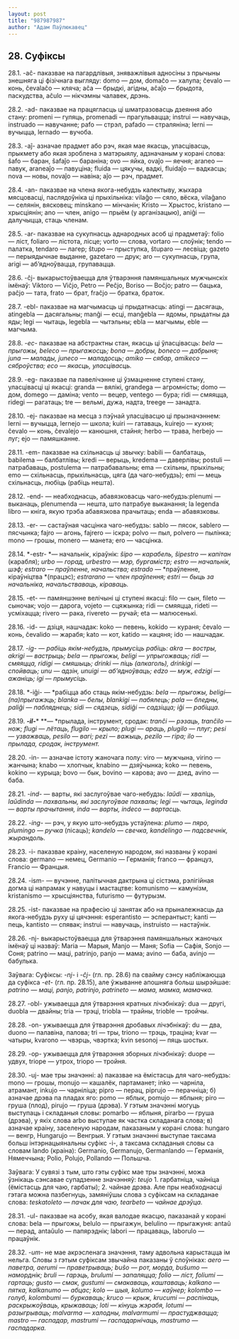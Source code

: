 ```yaml
---
layout: post
title: "987987987"
author: "Адам Паўлюкавец"
---
```



## 28. Суфіксы

28.1. -aĉ- паказвае на пагардлівыя, зняважлівыя адносіны з прычыны
знешняга ці фізічнага выгляду: domo — дом, domaĉo — халупа; ĉevalo
— конь, ĉevalaĉo — кляча; aĉa — брыдкі, агідны, aĉaĵo — брыдота,
паскудства, aĉulo — нікчэмны чалавек, дрэнь.

28.2. -ad- паказвае на працягласць ці шматразовасць дзеяння або стану:
promeni — гуляць, promenadi — прагульвацца; instrui — навучаць,
instruado — навучанне; pafo — стрэл, pafado — страляніна; lerni —
вучыцца, lernado — вучоба.

28.3. -aĵ- азначае прадмет або рэч, якая мае якасць, уласцівасць,
прыкмету або якая зроблена з матэрыялу, адзначаным у корані
слова: ŝafo — баран, ŝafaĵo — бараніна; ovo — яйка, ovaĵo — яечня;
araneo — павук, araneaĵo — павуціна; fluida — цякучы, вадкі, fluidaĵo —
вадкасць; nova — новы, novaĵo — навіна; aĵo — рэч, прадмет.

28.4. -an- паказвае на члена якога-небудзь калектыву, жыхара мясцовасці,
паслядоўніка ці прыхільніка: vilaĝo — сяло, вёска, vilaĝano — селянін,
вясковец; minskano — мінчанін; Kristo — Хрыстос, kristano —
хрысціянін; ano — член, anigo — прыём (у арганізацыю), aniĝi —
далучыцца, стаць членам.

28.5. -ar- паказвае на сукупнасць аднародных асоб ці прадметаў: folio —
ліст, foliaro — лістота, лісце; vorto — слова, vortaro — слоўнік; tendo
— палатка, tendaro — лагер; ŝtupo — прыступка, ŝtuparo — лесвіца; gazeto
— перыядычнае выданне, gazetaro — друк; aro — сукупнасць, група, arigi —
аб’ядноўвацца, групавацца.

28.6. -ĉj- выкарыстоўваецца для ўтварэння памяншальных мужчынскіх
імёнаў: Viktoro — Viĉjo, Petro — Peĉjo, Boriso — Boĉjo; patro —
бацька, paĉjo — тата, frato — брат, fraĉjo — братка, браток.

28.7. -ebl- паказвае на магчымасць ці прыдатнасць: atingi — дасягаць,
atingebla — дасягальны; manĝi — есці, manĝebla — ядомы, прыдатны да яды;
legi — чытаць, legebla — чытэльны; ebla — магчымы, eble — магчыма.

28.8. *-ec-* паказвае на абстрактны стан, якасць ці ўласцівасць: *bela*
— *прыгожы, beleco* — *прыгажосць; bona* — *добры, boneco* — *дабрыня;
juna* — *малады, juneco* — *маладосць; amiko* — *сябар, amikeco* —
*сяброўства; eco* — *якасць, уласцівасць.*

28.9. -eg- паказвае па павелічэнне ці ўзмацненне ступені стану,
уласцівасці ці якасці: granda — вялікі, grandega — агромністы;
domo — дом, domego — даміна; vento — вецер, ventego — бура; ridi —
смяяцца, ridegi — рагатаць; tre — вельмі, дужа, надта, treege —
занадта.

28.10. -ej- паказвае на месца з пэўнай уласцівасцю ці прызначэннем:
lerni — вучыцца, lernejo — школа; kuiri — гатаваць, kuirejo — кухня;
ĉevalo — конь, ĉevalejo — канюшня, стайня; herbo — трава, herbejo —
луг; ejo — памяшканне.

28.11. -em- паказвае на схільнасць ці звычку: babili — балбатаць,
babilema — балбатлівы; kredi — верыць, kredema — даверлівы; postuli —
патрабаваць, postulema — патрабавальны; ema — схільны, прыхільны; emo
— схільнасць, прыхільнасць, цяга (да чаго-небудзь); emi — мець
схільнасць, любіць (рабіць нешта).

28.12. -end- — неабходнасць, абавязковасць чаго-небудзь:plenumi —
выканаць, plenumenda — нешта, што патрабуе выканання; la legenda
libro — кніга, якую трэба абавязкова прачытаць; enda — абавязковы.

28.13. -er- — састаўная часцінка чаго-небудзь: sablo — пясок, sablero —
пясчынка; fajro — агонь, fajrero — іскра; polvo — пыл, polvero —
пылінка; mono — грошы, monero — манета; ero — часцінка.

28.14. *-estr- *— начальнік, кіраўнік: *ŝipo* — *карабель, ŝipestro* —
*капітан* (карабля); *urbo* — *горад, urbestro* — *мэр, бургамістр;
estro* — *начальнік, шэф; estraro — праўленне, начальства; estrado* —
*праўленне, кіраўніцтва *(працэс); *estrarano* — *член праўлення;
estri* — *быць за начальніка, начальстваваць, кіраваць.*

28.15. -et- — памяншэнне велічыні ці ступені якасці: filo — сын, fileto
— сыночак; vojo — дарога, vojeto — сцяжынка; ridi — смяяцца, rideti —
усміхацца; rivero — рака, rivereto — ручай; eta — малюсенькі.

28.16. -id- — дзіця, нашчадак: koko — певень, kokido — кураня; ĉevalo —
конь, ĉevalido — жарабя; kato — кот, katido — кацяня; ido — нашчадак.

28.17. *-ig- — *рабіць якім-небудзь, прымусіць рабіць: *akra* — *востры,
akrigi* — *вастрыць; bela* — *прыгожы, beligi* — *упрыгожваць; ridi* —
*смяяцца, ridigi* — *смяшыць; drinki* — *піць* (алкаголь), *drinkigi* —
*спойваць; unu* —* адзін, unuigi* — *аб’ядноўваць; edzo* — *муж, edzigi*
— *ажаніць; igi* — *прымусіць.*

28.18. *-iĝi- — *рабіцца або стаць якім-небудзь: *bela* — *прыгожы,
beligi*— *(па)прыгажэць; blanka* — *белы, blankigi* — *пабялець; pala —
бледны, paliĝi* — *пабляднець; sidi* — *сядзець, sidiĝi* — *садзіцца;
iĝi* — *рабіцца.*

28.19. ***-****il****-**** **— *прылада, інструмент, сродак: *tranĉi* —
*рэзаць, tranĉilo* — *нож; flugi* — *лётаць, flugilo* — *крыло; plugi* —
*араць, plugilo* — *плуг; pesi* — *узважваць, pesilo* — *вагі; pezi* —
*важыць, pezilo* — *гіра; ilo* — *прылада, сродак, інструмент.*

28.20. -in- — азначае істоту жаночага полу: viro — мужчына, virino —
жанчына; knabo — хлопчык, knabino — дзяўчынка; koko — певень, kokino
— курыца; bovo — бык, bovino — карова; avo — дзед, avino — баба.

28.21. *-ind-* — варты, які заслугоўвае чаго-небудзь: *laŭdi* —
*хваліць, laŭdinda* — *пахвальны, які заслугоўвае пахвалы; legi*
— *чытаць, leginda* — *варты прачытання, inda* — *варты, indeco* —
*вартасць.*

28.22. *-ing-* — рэч, у якую што-небудзь устаўлена: *plumo — пяро,
plumingo* — *ручка* (пісаць); *kandelo* — *свечка, kandelingo* —
*падсвечнік, жырандоль.*

28.23. -i- паказвае краіну, населеную народом, які названы ў корані
слова: germano — немец, Germanio — Германія; franco — француз,
Francio — Францыя.

28.24. -ism- — вучэнне, палітычная дактрына ці сістэма, рэлігійная догма
ці напрамак у навуцы і мастацтве: komunismo — камунізм, kristanismo —
хрысціянства, futurismo — футурызм.

28.25. -ist- паказвае на прафесію ці занятак або на прыналежнасць да
якога-небудзь руху ці цячэння: esperantisto — эсперантыст; kanti —
пець, kantisto — спявак; instrui — навучаць, instruisto — настаўнік.

28.26. -nj- выкарыстоўваецца для ўтварэння памяншальных жаночых імёнаў
ці назваў: Maria — Марыя, Manjo — Маня; Sofia — Сафія, Sonjo — Соня;
patrino — маці, patrinjo, panjo — мама; avino — баба, avinjo — бабулька.

Заўвага: Суфіксы: *-nj-* і *-ĉj-* (гл. пр. 28.6) па свайму сэнсу
набліжаюцца да суфікса *-et-* (гл. пр. 28.15), але ўжыванне
апошняга больш шырэйшае: *patrino* — *маці, panjo, patrinjo*,
*patrineto* — *мама, мамка, мамачка.*

28.27. -obl- ужываецца для ўтварэння кратных лічэбнікаў: dua — другі,
duobla — двайны; tria — трэці, triobla — трайны, trioble — тройчы.

28.28. -on- ужываецца для ўтварэння дробавых лічэбнікаў: du — два, duono
— палавіна, палова; tri — тры, triono — трэць, траціна; kvar — чатыры,
kvarono — чвэрць, чвэртка; kvin sesonoj — пяць шостых.

28.29. -op- ужываецца для ўтварэння зборных лічэбнікаў: duope — удвух,
triope — утрох, triopo — тройня.

28.30. -uj- мае тры значэнні: а) паказвае на ёмістасць для чаго-небудзь:
mono — грошы, monujo — кашалёк, партаманет; inko — чарніла, атрамант,
inkujo — чарніліца; pipro — перац, piprujo — перачніца; б) азначае дрэва
па пладах яго: pomo — яблык, pomujo — яблыня; piro — груша (плод),
pirujo — груша (дрэва). У гэтым значэнні могуць выступаць і складаныя
словы: pomarbo — яблыня, pirarbo — груша (дрэва), у якіх слова arbo
выступае як частка складанага слова; в) азначае краіну, заселеную
народам, паказаным у корані слова: hungaro — венгр, Hungarujo —
Венгрыя. У гэтым значэнні выступае таксама больш інтэрнацыянальны
суфікс -i-, а таксама складаныя словы са словам lando (краіна):
Germanio, Germanujo, Germanlando — Германія, Нямеччына; Polio, Polujo,
Pollando — Польшча.

Заўвага: У сувязі з тым, што гэты суфікс мае тры значэнні, можа ўзнікаць
сэнсавае супадзенне значэнняў: *teujo* 1. гарбатніца, чайніца (ёмістасць
для чаю, гарбаты); 2. чайнае дрэва. Але пры неабходнасці гэтага можна
пазбегнуць, замяніўшы слова з суфіксам на складанае слова:
*teskatoleto* — *пачак для чаю, tearbeto* — *чайнае дрэўца.*

28.31. -ul- паказвае на асобу, якая валодае якасцю, паказанай у корані
слова: bela — прыгожы, belulo — прыгажун, belulino — прыгажуня: antaŭ
— перад, antaŭulo — папярэднік; labori — працаваць, laborulo —
працаўнік.

28.32. *-um-* не мае акрэсленага значэння, таму адвольна карыстацца ім
нельга. Словы з гэтым суфіксам звычайна паказаны ў слоўніках: *aero* —
*паветра, aerumi* — *праветрываць; buŝo* — *рот, морда, buŝumo* —
*наморднік; bruli* — *гарэць, brulumi — запаляцца; folio* — *ліст,
foliumi* — *гартаць; gusto* — *смак, gustumi* — *смакаваць, каштаваць;
kalkano* — *пятка, kalkanumo* — *абцас; kolo* — *шыя, kolumo* — *каўнер;
kolombo* — *голуб, kolombumi* — *буркаваць; kruco* — *крыж, krucumi* —
*распінаць, раскрыжоўваць, крыжаваць; loti* — *кінуць жэрабя, lotumi* —
*разыгрываць; malvarma* — *халодны, malvarmumi* — *прастуджвацца;
mastro* — *гаспадар, mastrumi* — *гаспадарнічаць, mastrumo* —
*гаспадарка.*
